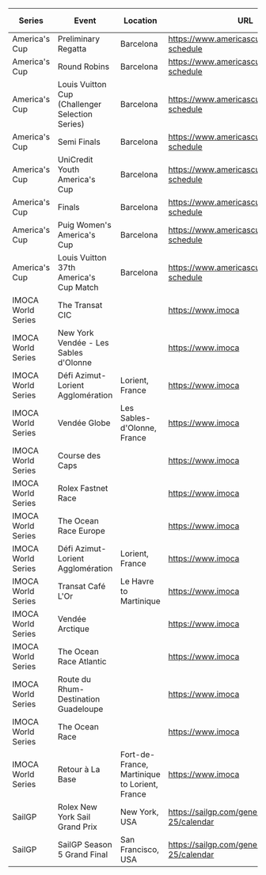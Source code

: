 | Series | Event | Location | URL | Start Date | End Date |
|---|---|---|---|---|---|
| America's Cup | Preliminary Regatta | Barcelona | https://www.americascup.com/en/ac37-schedule | 2024-08-22 | *2024-08-25* |
| America's Cup | Round Robins | Barcelona | https://www.americascup.com/en/ac37-schedule | 2024-08-29 | *2024-09-08* |
| America's Cup | Louis Vuitton Cup (Challenger Selection Series) | Barcelona | https://www.americascup.com/en/ac37-schedule | 2024-08-29 | *2024-10-07* |
| America's Cup | Semi Finals | Barcelona | https://www.americascup.com/en/ac37-schedule | 2024-09-14 | *2024-09-19* |
| America's Cup | UniCredit Youth America's Cup | Barcelona | https://www.americascup.com/en/ac37-schedule | 2024-09-26 | *2024-10-07* |
| America's Cup | Finals | Barcelona | https://www.americascup.com/en/ac37-schedule | 2024-09-26 | *2024-10-05* |
| America's Cup | Puig Women's America's Cup | Barcelona | https://www.americascup.com/en/ac37-schedule | 2024-10-05 | *2024-10-13* |
| America's Cup | Louis Vuitton 37th America's Cup Match | Barcelona | https://www.americascup.com/en/ac37-schedule | 2024-10-12 | *2024-10-21* |
| IMOCA World Series | The Transat CIC |  | https://www.imoca | 2024 | *2024* |
| IMOCA World Series | New York Vendée - Les Sables d'Olonne |  | https://www.imoca | 2024 | *2024* |
| IMOCA World Series | Défi Azimut-Lorient Agglomération | Lorient, France | https://www.imoca | 2024 | *2024* |
| IMOCA World Series | Vendée Globe | Les Sables-d'Olonne, France | https://www.imoca | 2024-11-10 | *2024-11-10* |
| IMOCA World Series | Course des Caps |  | https://www.imoca | 2025 | 2025 |
| IMOCA World Series | Rolex Fastnet Race |  | https://www.imoca | 2025 | 2025 |
| IMOCA World Series | The Ocean Race Europe |  | https://www.imoca | 2025 | 2025 |
| IMOCA World Series | Défi Azimut-Lorient Agglomération | Lorient, France | https://www.imoca | 2025 | 2025 |
| IMOCA World Series | Transat Café L'Or | Le Havre to Martinique | https://www.imoca | 2025-10-26 | 2025-10-26 |
| IMOCA World Series | Vendée Arctique |  | https://www.imoca |  |  |
| IMOCA World Series | The Ocean Race Atlantic |  | https://www.imoca |  |  |
| IMOCA World Series | Route du Rhum-Destination Guadeloupe |  | https://www.imoca |  |  |
| IMOCA World Series | The Ocean Race |  | https://www.imoca |  |  |
| IMOCA World Series | Retour à La Base | Fort-de-France, Martinique to Lorient, France | https://www.imoca |  |  |
| SailGP | Rolex New York Sail Grand Prix | New York, USA | https://sailgp.com/general/24-25/calendar | 2024-06-22 | *2024-06-23* |
| SailGP | SailGP Season 5 Grand Final | San Francisco, USA | https://sailgp.com/general/24-25/calendar | 2025-07-19 | 2025-07-20 |